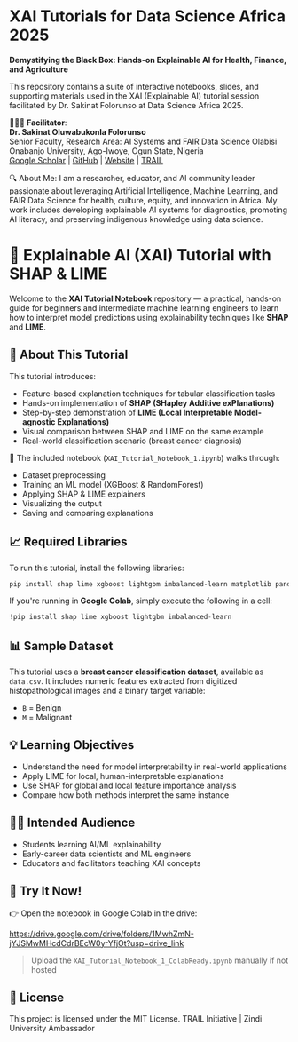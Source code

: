 # XAI Tutorials for Data Science Africa 2025

**Demystifying the Black Box: Hands-on Explainable AI for Health, Finance, and Agriculture**

This repository contains a suite of interactive notebooks, slides, and supporting materials used in the XAI (Explainable AI) tutorial session facilitated by Dr. Sakinat Folorunso at Data Science Africa 2025.


👩🏾‍💻 **Facilitator**:  
**Dr. Sakinat Oluwabukonla Folorunso**  
Senior Faculty, Research Area: AI Systems and FAIR Data Science
Olabisi Onabanjo University, Ago-Iwoye, Ogun State, Nigeria  
[Google Scholar](https://scholar.google.com/citations?user=ysoR2G0AAAAJ&hl=en) | [GitHub](https://github.com/Sakinat-Folorunso) | [Website](https://sites.google.com/view/sakinatfolorunso/home) | [TRAIL](https://sites.google.com/view/ai-trail-oou/home)

🔍 About Me:
I am a researcher, educator, and AI community leader passionate about leveraging Artificial Intelligence, Machine Learning, and FAIR Data Science for health, culture, equity, and innovation in Africa. My work includes developing explainable AI systems for diagnostics, promoting AI literacy, and preserving indigenous knowledge using data science. 

# 🧠 Explainable AI (XAI) Tutorial with SHAP & LIME

Welcome to the **XAI Tutorial Notebook** repository — a practical, hands-on guide for beginners and intermediate machine learning engineers to learn how to interpret model predictions using explainability techniques like **SHAP** and **LIME**.

## 🚀 About This Tutorial

This tutorial introduces:
- Feature-based explanation techniques for tabular classification tasks
- Hands-on implementation of **SHAP (SHapley Additive exPlanations)**
- Step-by-step demonstration of **LIME (Local Interpretable Model-agnostic Explanations)**
- Visual comparison between SHAP and LIME on the same example
- Real-world classification scenario (breast cancer diagnosis)

📘 The included notebook (`XAI_Tutorial_Notebook_1.ipynb`) walks through:
- Dataset preprocessing
- Training an ML model (XGBoost & RandomForest)
- Applying SHAP & LIME explainers
- Visualizing the output
- Saving and comparing explanations

## 📈 Required Libraries

To run this tutorial, install the following libraries:

```bash
pip install shap lime xgboost lightgbm imbalanced-learn matplotlib pandas scikit-learn
````

If you're running in **Google Colab**, simply execute the following in a cell:

```python
!pip install shap lime xgboost lightgbm imbalanced-learn
```

## 📊 Sample Dataset

This tutorial uses a **breast cancer classification dataset**, available as `data.csv`. It includes numeric features extracted from digitized histopathological images and a binary target variable:

* `B` = Benign
* `M` = Malignant

## 💡 Learning Objectives

* Understand the need for model interpretability in real-world applications
* Apply LIME for local, human-interpretable explanations
* Use SHAP for global and local feature importance analysis
* Compare how both methods interpret the same instance

## 👨‍🏫 Intended Audience

* Students learning AI/ML explainability
* Early-career data scientists and ML engineers
* Educators and facilitators teaching XAI concepts

## 🧪 Try It Now!

👉 Open the notebook in Google Colab in the drive:

https://drive.google.com/drive/folders/1MwhZmN-jYJSMwMHcdCdrBEcW0yrYfjOt?usp=drive_link
> Upload the `XAI_Tutorial_Notebook_1_ColabReady.ipynb` manually if not hosted

## 📜 License

This project is licensed under the MIT License.
TRAIL Initiative | Zindi University Ambassador  
